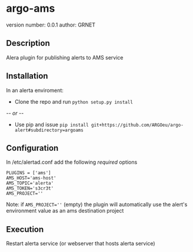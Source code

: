 argo-ams
===============================

version number: 0.0.1
author: GRNET

Description
-----------

Alera plugin for publishing alerts to AMS service


Installation
------------

In an alerta enviroment:
 
- Clone the repo and run `python setup.py install`
 
 *-- or --*
 
- Use pip and issue `pip install git+https://github.com/ARGOeu/argo-alert#subdirectory=argoams`
 
 
Configuration
-------------
 
In /etc/alertad.conf add the following *required* options
 
 ```
PLUGINS = ['ams'] 
AMS_HOST='ams-host'
AMS_TOPIC='alerta'
AMS_TOKEN='s3cr3t'
AMS_PROJECT=''
```

Note: if `AMS_PROJECT=''` (empty) the plugin will automatically use the alert's environment value as an ams destination project

Execution
---------
Restart alerta service (or webserver that hosts alerta service)



